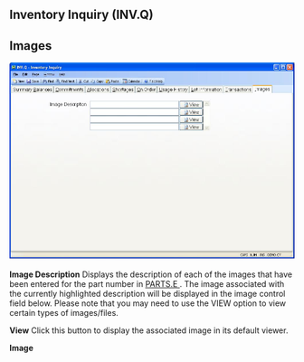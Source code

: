 ##  Inventory Inquiry (INV.Q)

<PageHeader />

##  Images

![](./INV-Q-9.jpg)

**Image Description** Displays the description of each of the images that have been entered for the part number in [ PARTS.E ](../../../../../../../../../../rover/AP-OVERVIEW/AP-ENTRY/ACCT-CONTROL/ACCT-CONTROL-1/ar-e/PARTS-E) . The image associated with the currently highlighted description will be displayed in the image control field below. Please note that you may need to use the VIEW option to view certain types of images/files.   
  
**View** Click this button to display the associated image in its default
viewer.  
  
**Image**  
  
  
<badge text= "Version 8.10.57" vertical="middle" />

<PageFooter />